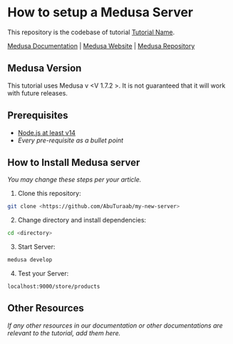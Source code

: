# How to setup a Medusa Server 

This repository is the codebase of tutorial [Tutorial Name](tutorial-link).

[Medusa Documentation](https://docs.medusajs.com/) | [Medusa Website](https://medusajs.com/) | [Medusa Repository](https://github.com/medusajs/medusa)

## Medusa Version

This tutorial uses Medusa v <V 1.7.2 >. It is not guaranteed that it will work with future releases.

## Prerequisites

- [Node.js at least v14](https://docs.medusajs.com/tutorial/set-up-your-development-environment#nodejs)
- _Every pre-requisite as a bullet point_

## How to Install Medusa server

_You may change these steps per your article._

1. Clone this repository:

```bash
git clone <https://github.com/AbuTuraab/my-new-server>
```

2. Change directory and install dependencies:

```bash
cd <directory>

```

3. Start Server:

```bash
medusa develop
```

4. Test your Server:

``` curl
localhost:9000/store/products
```

## Other Resources

_If any other resources in our documentation or other documentations are relevant to the tutorial, add them here._
